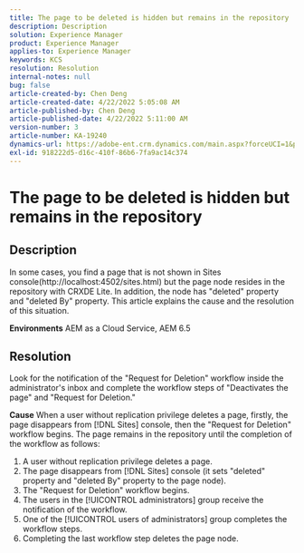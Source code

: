 ```yaml
---
title: The page to be deleted is hidden but remains in the repository
description: Description
solution: Experience Manager
product: Experience Manager
applies-to: Experience Manager
keywords: KCS
resolution: Resolution
internal-notes: null
bug: false
article-created-by: Chen Deng
article-created-date: 4/22/2022 5:05:08 AM
article-published-by: Chen Deng
article-published-date: 4/22/2022 5:11:00 AM
version-number: 3
article-number: KA-19240
dynamics-url: https://adobe-ent.crm.dynamics.com/main.aspx?forceUCI=1&pagetype=entityrecord&etn=knowledgearticle&id=bbe225c1-f9c1-ec11-983e-0022480ab5d0
exl-id: 918222d5-d16c-410f-86b6-7fa9ac14c374
---
```

# The page to be deleted is hidden but remains in the repository

## Description


In some cases, you find a page that is not shown in Sites console(http://localhost:4502/sites.html) but the page node resides in the repository with CRXDE Lite. In addition, the node has "deleted" property and "deleted By" property. This article explains the cause and the resolution of this situation.

<b>Environments</b>
AEM as a Cloud Service, AEM 6.5


## Resolution


Look for the notification of the "Request for Deletion" workflow inside the administrator's inbox and complete the workflow steps of "Deactivates the page" and "Request for Deletion."

<b>Cause</b>
When a user without replication privilege deletes a page, firstly, the page disappears from [!DNL Sites] console, then the "Request for Deletion" workflow begins. The page remains in the repository until the completion of the workflow as follows:
1. A user without replication privilege deletes a page.
2. The page disappears from [!DNL Sites] console (it sets "deleted" property and "deleted By" property to the page node).
3. The "Request for Deletion" workflow begins.
4. The users in the [!UICONTROL administrators] group receive the notification of the workflow.
5. One of the [!UICONTROL users of administrators] group completes the workflow steps.
6. Completing the last workflow step deletes the page node.
